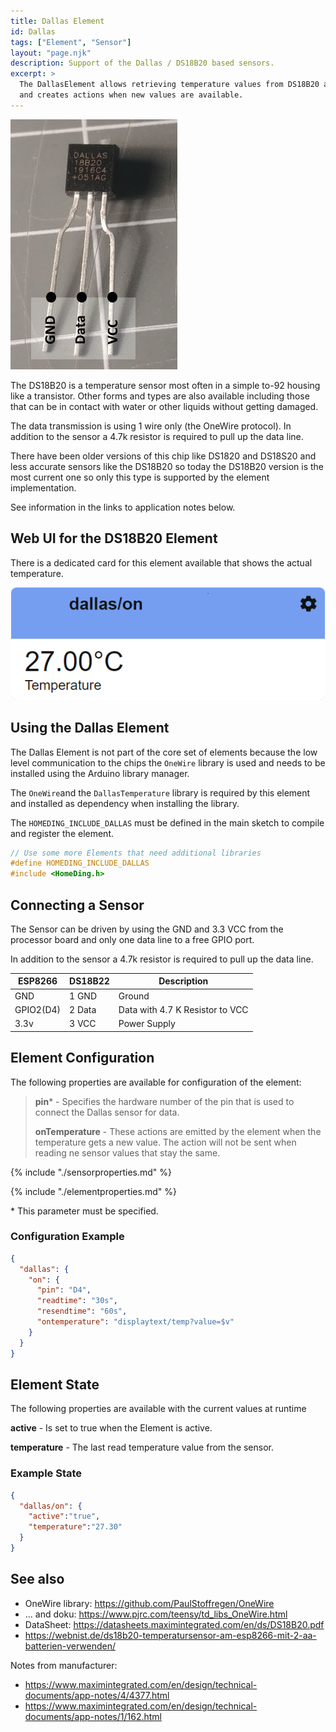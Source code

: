 ```yaml
---
title: Dallas Element
id: Dallas
tags: ["Element", "Sensor"]
layout: "page.njk"
description: Support of the Dallas / DS18B20 based sensors.
excerpt: >
  The DallasElement allows retrieving temperature values from DS18B20 aka. Dallas Temperature sensors
  and creates actions when new values are available.
---
```


![Dallas pins](/elements/dallaspins.jpg)

The DS18B20 is a temperature sensor most often in a simple to-92 housing like a transistor.
Other forms and types are also available including those that can be in contact with water
or other liquids without getting damaged.

The data transmission is using 1 wire only (the OneWire protocol).
In addition to the sensor a 4.7k resistor is required to pull up the data line.

There have been older versions of this chip like DS1820 and DS18S20 and less accurate sensors like the DS18B20 so today the DS18B20 version is the most current one so only this type is supported by the element implementation.

See information in the links to application notes below.


## Web UI for the DS18B20 Element

There is a dedicated card for this element available that shows the actual temperature.

![Dallas Sensor UI](/elements/dallasui.png)


## Using the Dallas Element

The Dallas Element is not part of the core set of elements because the low level communication to the chips the `OneWire` library is used and needs to be installed using the Arduino library manager.

The `OneWire`and the `DallasTemperature` library is required by this element
and installed as dependency when installing the library.

The ``HOMEDING_INCLUDE_DALLAS`` must be defined in the main sketch to compile and register the element.

``` cpp
// Use some more Elements that need additional libraries
#define HOMEDING_INCLUDE_DALLAS
#include <HomeDing.h>
```


## Connecting a Sensor

The Sensor can be driven by using the GND and 3.3 VCC from the processor board and only one data line to a free GPIO port.

In addition to the sensor a 4.7k resistor is required to pull up the data line.

| ESP8266   | DS18B22 | Description                      |
| --------- | :------ | -------------------------------- |
| GND       | 1 GND   | Ground                           |
| GPIO2(D4) | 2 Data  | Data  with 4.7 K Resistor to VCC |
| 3.3v      | 3 VCC   | Power Supply                     |


## Element Configuration

<object data="/element.svg?dallas" type="image/svg+xml"></object>

The following properties are available for configuration of the element:

> **pin**\* - Specifies the hardware number of the pin that is used to connect the Dallas sensor for data.
>
> **onTemperature** - These actions are emitted by the element when the temperature gets a new value.
> The action will not be sent when reading ne sensor values that stay the same.

{% include "./sensorproperties.md" %}

{% include "./elementproperties.md" %}

\* This parameter must be specified.

### Configuration Example


``` json
{
  "dallas": {
    "on": {
      "pin": "D4",
      "readtime": "30s",
      "resendtime": "60s",
      "ontemperature": "displaytext/temp?value=$v"
    }
  }
}
```

## Element State

The following properties are available with the current values at runtime

**active** - Is set to true when the Element is active.

**temperature** - The last read temperature value from the sensor.


### Example State

``` json
{
  "dallas/on": {
    "active":"true",
    "temperature":"27.30"
  }
}
```


## See also

* OneWire library: https://github.com/PaulStoffregen/OneWire
* ... and doku: https://www.pjrc.com/teensy/td_libs_OneWire.html
* DataSheet: https://datasheets.maximintegrated.com/en/ds/DS18B20.pdf
* <https://webnist.de/ds18b20-temperatursensor-am-esp8266-mit-2-aa-batterien-verwenden/>


Notes from manufacturer:
* https://www.maximintegrated.com/en/design/technical-documents/app-notes/4/4377.html
* https://www.maximintegrated.com/en/design/technical-documents/app-notes/1/162.html
